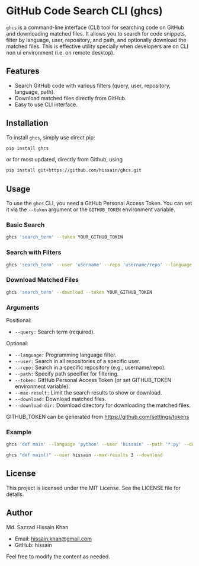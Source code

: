 # GitHub Code Search CLI (ghcs)

`ghcs` is a command-line interface (CLI) tool for searching code on GitHub and downloading matched files. It allows you to search for code snippets, filter by language, user, repository, and path, and optionally download the matched files. This is effective utility specially when developers are on CLI non ui environment (i.e. on remote desktop).

## Features

- Search GitHub code with various filters (query, user, repository, language, path).
- Download matched files directly from GitHub.
- Easy to use CLI interface.

## Installation

To install `ghcs`, simply use direct pip:
```bash
pip install ghcs
```

or for most updated, directly from Github, using

```bash
pip install git+https://github.com/hissain/ghcs.git
```

## Usage

To use the `ghcs` CLI, you need a GitHub Personal Access Token. You can set it via the `--token` argument or the `GITHUB_TOKEN` environment variable.

### Basic Search

```bash
ghcs 'search_term' --token YOUR_GITHUB_TOKEN
```

### Search with Filters

```bash
ghcs 'search_term' --user 'username' --repo 'username/repo' --language 'python' --path '*.py' --token YOUR_GITHUB_TOKEN --max-results MAX_RESULT_COUNT
```

### Download Matched Files

```bash
ghcs 'search_term' --download --token YOUR_GITHUB_TOKEN
```

### Arguments

Positional:

* `--query:` Search term (required).

Optional:

* `--language:` Programming language filter.
* `--user:` Search in all repositories of a specific user.
* `--repo:` Search in a specific repository (e.g., username/repo).
* `--path:` Specify path specifier for filtering.
* `--token:` GitHub Personal Access Token (or set GITHUB_TOKEN environment variable).
* `--max-result:` Limit the search results to show or download.
* `--download:` Download matched files.
* `--download-dir:` Download directory for downloading the matched files.

GITHUB_TOKEN can be generated from https://github.com/settings/tokens

### Example
```bash
ghcs 'def main' --language 'python' --user 'hissain' --path '*.py' --download --token YOUR_GITHUB_TOKEN --max-results 5
```

```bash
ghcs "def main()" --user hissain --max-results 3 --download
```

## License
This project is licensed under the MIT License. See the LICENSE file for details.

## Author

Md. Sazzad Hissain Khan

* Email: hissain.khan@gmail.com
* GitHub: hissain

Feel free to modify the content as needed.
